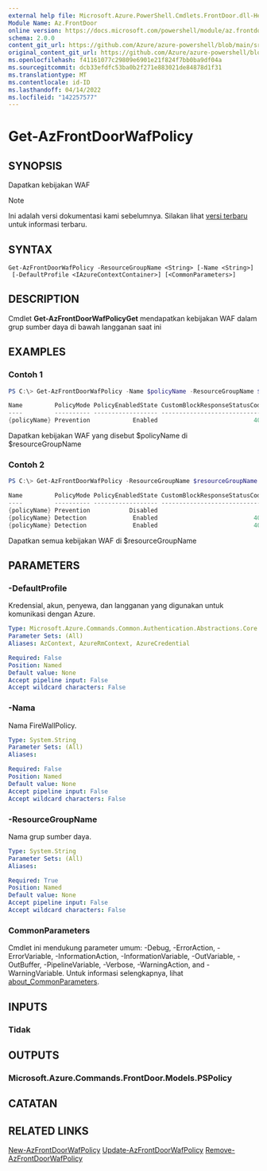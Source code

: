 ```yaml
---
external help file: Microsoft.Azure.PowerShell.Cmdlets.FrontDoor.dll-Help.xml
Module Name: Az.FrontDoor
online version: https://docs.microsoft.com/powershell/module/az.frontdoor/get-azfrontdoorwafpolicy
schema: 2.0.0
content_git_url: https://github.com/Azure/azure-powershell/blob/main/src/FrontDoor/FrontDoor/help/Get-AzFrontDoorWafPolicy.md
original_content_git_url: https://github.com/Azure/azure-powershell/blob/main/src/FrontDoor/FrontDoor/help/Get-AzFrontDoorWafPolicy.md
ms.openlocfilehash: f41161077c29809e6901e21f824f7bb0ba9df04a
ms.sourcegitcommit: dcb33efdfc53ba0b2f271e883021de84878d1f31
ms.translationtype: MT
ms.contentlocale: id-ID
ms.lasthandoff: 04/14/2022
ms.locfileid: "142257577"
---
```

# Get-AzFrontDoorWafPolicy

## SYNOPSIS
Dapatkan kebijakan WAF

> [!NOTE]
>Ini adalah versi dokumentasi kami sebelumnya. Silakan lihat [versi terbaru](/powershell/module/az.frontdoor/get-azfrontdoorwafpolicy) untuk informasi terbaru.

## SYNTAX

```
Get-AzFrontDoorWafPolicy -ResourceGroupName <String> [-Name <String>]
 [-DefaultProfile <IAzureContextContainer>] [<CommonParameters>]
```

## DESCRIPTION
Cmdlet **Get-AzFrontDoorWafPolicyGet** mendapatkan kebijakan WAF dalam grup sumber daya di bawah langganan saat ini

## EXAMPLES

### Contoh 1
```powershell
PS C:\> Get-AzFrontDoorWafPolicy -Name $policyName -ResourceGroupName $resourceGroupName

Name         PolicyMode PolicyEnabledState CustomBlockResponseStatusCode RedirectUrl
----         ---------- ------------------ ----------------------------- -----------
{policyName} Prevention            Enabled                           403 https://www.bing.com/
```

Dapatkan kebijakan WAF yang disebut $policyName di $resourceGroupName

### Contoh 2
```powershell
PS C:\> Get-AzFrontDoorWafPolicy -ResourceGroupName $resourceGroupName

Name         PolicyMode PolicyEnabledState CustomBlockResponseStatusCode RedirectUrl
----         ---------- ------------------ ----------------------------- -----------
{policyName} Prevention           Disabled
{policyName} Detection             Enabled                           403 https://www.bing.com/
{policyName} Detection             Enabled                           404
```

Dapatkan semua kebijakan WAF di $resourceGroupName

## PARAMETERS

### -DefaultProfile
Kredensial, akun, penyewa, dan langganan yang digunakan untuk komunikasi dengan Azure.

```yaml
Type: Microsoft.Azure.Commands.Common.Authentication.Abstractions.Core.IAzureContextContainer
Parameter Sets: (All)
Aliases: AzContext, AzureRmContext, AzureCredential

Required: False
Position: Named
Default value: None
Accept pipeline input: False
Accept wildcard characters: False
```

### -Nama
Nama FireWallPolicy.

```yaml
Type: System.String
Parameter Sets: (All)
Aliases:

Required: False
Position: Named
Default value: None
Accept pipeline input: False
Accept wildcard characters: False
```

### -ResourceGroupName
Nama grup sumber daya.

```yaml
Type: System.String
Parameter Sets: (All)
Aliases:

Required: True
Position: Named
Default value: None
Accept pipeline input: False
Accept wildcard characters: False
```

### CommonParameters
Cmdlet ini mendukung parameter umum: -Debug, -ErrorAction, -ErrorVariable, -InformationAction, -InformationVariable, -OutVariable, -OutBuffer, -PipelineVariable, -Verbose, -WarningAction, and -WarningVariable. Untuk informasi selengkapnya, lihat [about_CommonParameters](http://go.microsoft.com/fwlink/?LinkID=113216).

## INPUTS

### Tidak

## OUTPUTS

### Microsoft.Azure.Commands.FrontDoor.Models.PSPolicy

## CATATAN

## RELATED LINKS

[New-AzFrontDoorWafPolicy](./New-AzFrontDoorWafPolicy.md)
 [Update-AzFrontDoorWafPolicy](./Update-AzFrontDoorWafPolicy.md)
 [Remove-AzFrontDoorWafPolicy](./Remove-AzFrontDoorWafPolicy.md)
